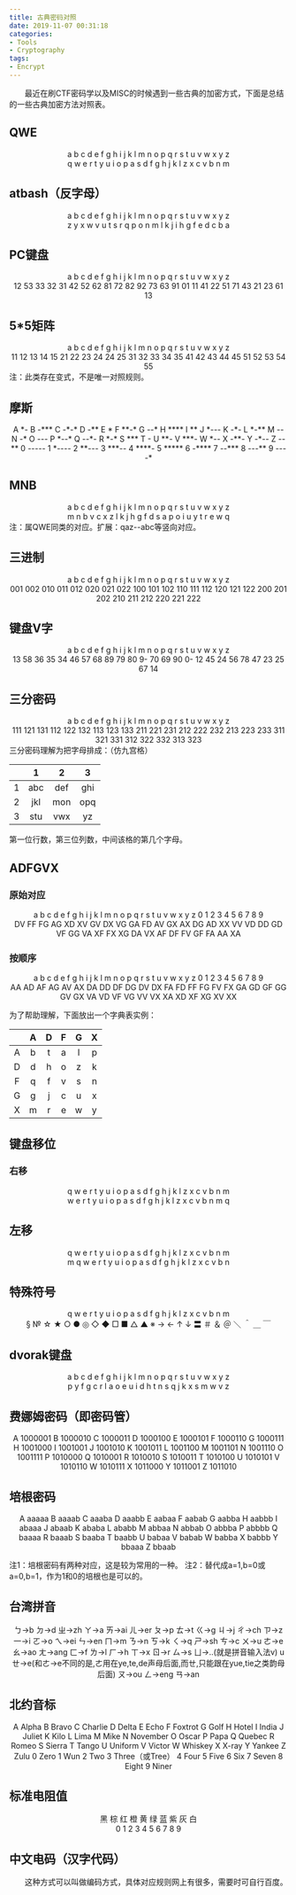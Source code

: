 ```yaml
---
title: 古典密码对照
date: 2019-11-07 00:31:18
categories: 
- Tools
- Cryptography
tags: 
- Encrypt
---
```

&emsp;&emsp;最近在刷CTF密码学以及MISC的时候遇到一些古典的加密方式，下面是总结的一些古典加密方法对照表。

<!-- more -->

## QWE

<center>a b c d e f g h i j k l m n o p q r s t u v w x y z</center>

<center>q w e r t y u i o p a s d f g h j k l z x c v b n m</center>

## atbash（反字母）

<center>a b c d e f g h i j k l m n o p q r s t u v w x y z</center>

<center>z y x w v u t s r q p o n m l k j i h g f e d c b a</center>

## PC键盘

<center>a b c d e f g h i j k l m n o p q r s t u v w x y z</center>

<center>12 53 33 32 31 42 52 62 81 72 82 92 73 63 91 01 11 41 22 51 71 43 21 23 61 13</center>

## 5*5矩阵

<center>a b c d e f g h i j k l m n o p q r s t u v w x y z</center>

<center>11 12 13 14 15 21 22 23 24 24 25 31 32 33 34 35 41 42 43 44 45 51 52 53 54 55</center>
注：此类存在变式，不是唯一对照规则。

## 摩斯

<center>A *- B -*** C -*-* D -** E * F **-* G --* H **** I ** J *--- K -*- L *-** M -- N -* O --- P *--* Q --*- R *-* S *** T - U **- V ***- W *-- X -**- Y -*-- Z --** 0 ----- 1 *---- 2 **--- 3 ***-- 4 ****- 5 ***** 6 -**** 7 --*** 8 ---** 9 ----*</center>

## MNB

<center>a b c d e f g h i j k l m n o p q r s t u v w x y z</center>

<center>m n b v c x z l k j h g f d s a p o i u y t r e w q</center>
注：属QWE同类的对应。扩展：qaz--abc等竖向对应。

## 三进制

<center>a b c d e f g h i j k l m n o p q r s t u v w x y z</center>

<center>001 002 010 011 012 020 021 022 100 101 102 110 111 112 120 121 122 200 201 202 210 211 212 220 221 222</center>

## 键盘V字

<center>a b c d e f g h i j k l m n o p q r s t u v w x y z</center>

<center>13 58 36 35 34 46 57 68 89 79 80 9- 70 69 90 0- 12 45 24 56 78 47 23 25 67 14</center>

## 三分密码

<center>a b c d e f g h i j k l m n o p q r s t u v w x y z</center>

<center>111 121 131 112 122 132 113 123 133 211 221 231 212 222 232 213 223 233 311 321 331 312 322 332 313 323</center>
三分密码理解为把字母排成：（仿九宫格）

|   | 1 | 2 | 3 |
|:-----:|:-----:|:-----:|:-----:|
| 1 | abc | def | ghi |
| 2 | jkl | mon | opq |
| 3 | stu | vwx | yz  |

第一位行数，第三位列数，中间该格的第几个字母。

## ADFGVX

### 原始对应

<center>a b c d e f g h i j k l m n o p q r s t u v w x y z 0 1 2 3 4 5 6 7 8 9</center>

<center>DV FF FG AG XD XV GV DX VG GA FD AV GX AX DG AD XX VV VD DD GD VF GG VA XF FX XG DA VX AF DF FV GF FA AA XA</center>

### 按顺序

<center>a b c d e f g h i j k l m n o p q r s t u v w x y z 0 1 2 3 4 5 6 7 8 9</center>

<center>AA AD AF AG AV AX DA DD DF DG DV DX FA FD FF FG FV FX GA GD GF GG GV GX VA VD VF VG VV VX XA XD XF XG XV XX</center>

为了帮助理解，下面放出一个字典表实例：

|  | A | D | F | G | X |
|:-----:|:-----:|:-----:|:-----:|:-----:|:-----:|
| A | b | t | a | l | p |
| D | d | h | o | z | k |
| F | q | f | v | s | n |
| G | g | j | c | u | x |
| X | m | r | e | w | y |

## 键盘移位

### 右移

<center>q w e r t y u i o p a s d f g h j k l z x c v b n m</center>

<center>w e r t y u i o p a s d f g h j k l z x c v b n m q</center>

## 左移

<center>q w e r t y u i o p a s d f g h j k l z x c v b n m</center>

<center>m q w e r t y u i o p a s d f g h j k l z x c v b n</center>

## 特殊符号

<center>q w e r t y u i o p a s d f g h j k l z x c v b n m</center>

<center>§ № ☆ ★ ○ ● ◎ ◇ ◆ □ ■ △ ▲ ※ → ← ↑ ↓ 〓 ＃ ＆ ＠ ＼ ＾ ＿ ￣</center>

## dvorak键盘

<center>a b c d e f g h i j k l m n o p q r s t u v w x y z</center>

<center>p y f g c r l a o e u i d h t n s q j k x s m w v z</center>

## 费娜姆密码（即密码管）

<center>A 1000001 B 1000010 C 1000011 D 1000100 E 1000101 F 1000110 G 1000111 H 1001000 I 1001001 J 1001010 K 1001011 L 1001100 M 1001101 N 1001110 O 1001111 P 1010000 Q 1010001 R 1010010 S 1010011 T 1010100 U 1010101 V 1010110 W 1010111 X 1011000 Y 1011001 Z 1011010</center>

## 培根密码

<center>A aaaaa B aaaab C aaaba D aaabb E aabaa F aabab G aabba H aabbb I abaaa J abaab K ababa L ababb M abbaa N abbab O abbba P abbbb Q baaaa R baaab S baaba T baabb U babaa V babab W babba X babbb Y bbaaa Z bbaab</center>

注1：培根密码有两种对应，这是较为常用的一种。
注2：替代成a=1,b=0或a=0,b=1，作为1和0的培根也是可以的。

## 台湾拼音

<center>ㄅ->b ㄉ->d ㄓ->zh ㄚ->a ㄞ->ai ㄦ->er ㄆ->p ㄊ->t ㄍ->g ㄐ->j ㄔ->ch ㄗ->z 一->i ㄛ->o ㄟ->ei ㄣ->en ㄇ->m ㄋ->n ㄎ->k ㄑ->q ㄕ->sh ㄘ->c ㄨ->u ㄜ->e ㄠ->ao ㄤ->ang ㄈ->f ㄌ->l ㄏ->h ㄒ->x ㄖ->r ㄙ->s ㄩ->..(就是拼音输入法v) u ㄝ->e(和ㄜ->e不同的是,ㄜ用在ye,te,de声母后面,而ㄝ,只能跟在yue,tie之类韵母后面) ㄡ->ou ㄥ->eng ㄢ->an</center>

## 北约音标

<center>A Alpha B Bravo C Charlie D Delta E Echo F Foxtrot G Golf H Hotel I India J Juliet K Kilo L Lima M Mike N November O Oscar P Papa Q Quebec R Romeo S Sierra T Tango U Uniform V Victor W Whiskey X X-ray Y Yankee Z Zulu 0 Zero 1 Wun 2 Two 3 Three（或Tree） 4 Four 5 Five 6 Six 7 Seven 8 Eight 9 Niner</center>

## 标准电阻值

<center>黑 棕 红 橙 黄 绿 蓝 紫 灰 白</center>

<center>0 1 2 3 4 5 6 7 8 9</center>

## 中文电码（汉字代码）

&emsp;&emsp;这种方式可以叫做编码方式，具体对应规则网上有很多，需要时可自行百度。

